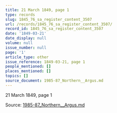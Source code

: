 ```yaml
---
title: 21 March 1849, page 1
type: records
slug: 1845_76_sa_register_content_3507
url: /records/1845_76_sa_register_content_3507/
record_id: 1845_76_sa_register_content_3507
date: '1849-03-21'
date_display: null
volume: null
issue_number: null
page: '1'
article_type: other
issue_reference: 1849-03-21, page 1
people_mentioned: []
places_mentioned: []
topics: []
source_document: 1985-87_Northern__Argus.md
---
```


21 March 1849, page 1

Source: [1985-87_Northern__Argus.md](/downloads/markdown/1985-87_Northern__Argus.md)
